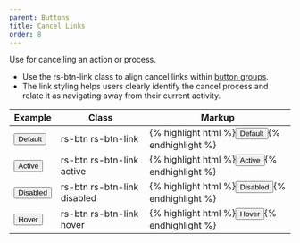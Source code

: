 ```yaml
---
parent: Buttons
title: Cancel Links
order: 8
---
```

<p>Use for cancelling an action or process.</p>
<ul>
  <li>Use the rs-btn-link class to align cancel links within <a href="#button-groups">button groups</a>.</li>
  <li>The link styling helps users clearly identify the cancel process and relate it as navigating away from their current activity.</li>
</ul>
<div class="list-table">
  <table>
    <thead>
      <tr>
        <th>Example</th>
        <th>Class</th>
        <th>Markup</th>
      </tr>
    </thead>
    <tbody>
      <tr>
        <td>
          <button class="rs-btn rs-btn-link">Default</button>
        </td>
        <td>rs-btn rs-btn-link</td>
        <td>
          {% highlight html %}<button class="rs-btn rs-btn-link">Default</button>{% endhighlight %}
        </td>
      </tr>
      <tr>
        <td>
          <button class="rs-btn rs-btn-link active">Active</button>
        </td>
        <td>rs-btn rs-btn-link active</td>
        <td>
          {% highlight html %}<button class="rs-btn rs-btn-link active">Active</button>{% endhighlight %}
        </td>
      </tr>
      <tr>
        <td>
          <button class="rs-btn rs-btn-link disabled">Disabled</button>
        </td>
        <td>rs-btn rs-btn-link disabled</td>
        <td>
          {% highlight html %}<button class="rs-btn rs-btn-link disabled">Disabled</button>{% endhighlight %}
        </td>
      </tr>
      <tr>
        <td>
          <button class="rs-btn rs-btn-link hover">Hover</button>
        </td>
        <td>rs-btn rs-btn-link hover</td>
        <td>
          {% highlight html %}<button class="rs-btn rs-btn-link hover">Hover</button>{% endhighlight %}
        </td>
      </tr>
    </tbody>
  </table>
</div>